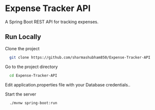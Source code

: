 # Expense Tracker API

A Spring Boot REST API for tracking expenses.

## Run Locally

Clone the project

```bash
  git clone https://github.com/sharmashubham850/Expense-Tracker-API
```

Go to the project directory

```bash
  cd Expense-Tracker-API
```
Edit application.properties file with your Database credentials..

Start the server

```bash
  ./mvnw spring-boot:run
```
